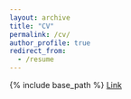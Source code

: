 ```yaml
---
layout: archive
title: "CV"
permalink: /cv/
author_profile: true
redirect_from:
  - /resume
---
```


{% include base_path %}
[Link](https://yuyinzhou.github.io/Yuyin_Zhou_cv.pdf)

